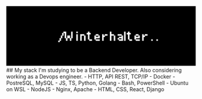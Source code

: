 <div id="header" align="center">
  <img  src="back2.png" alt="banner">
</div>
## My stack
I'm studying to be a Backend Developer. Also considering working as a Devops engineer.
- HTTP, API REST, TCP/IP
- Docker
- PostreSQL, MySQL
- JS, TS, Python, Golang
- Bash, PowerShell
- Ubuntu on WSL
- NodeJS
- Nginx, Apache
- HTML, CSS, React, Django


